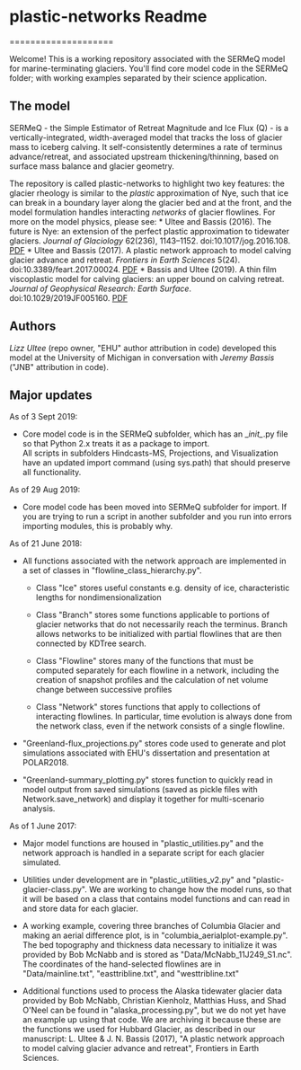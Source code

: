# plastic-networks Readme
====================

Welcome!  This is a working repository associated with the SERMeQ model for marine-terminating glaciers.  You'll find core model code in the SERMeQ folder; with working examples separated by their science application.

## The model
SERMeQ - the Simple Estimator of Retreat Magnitude and Ice Flux (Q) - is a vertically-integrated, width-averaged model that tracks the loss of glacier mass to iceberg calving.
It self-consistently determines a rate of terminus advance/retreat, and associated upstream thickening/thinning, based on surface mass balance and glacier geometry.

The repository is called plastic-networks to highlight two key features: the glacier rheology is similar to the _plastic_ approximation of Nye, such that ice can break in a boundary layer along the glacier bed and at the front,
and the model formulation handles interacting _networks_ of glacier flowlines.
For more on the model physics, please see:
	* Ultee and Bassis (2016). The future is Nye: an extension of the perfect plastic approximation to tidewater glaciers. _Journal of Glaciology_ 62(236), 1143–1152. doi:10.1017/jog.2016.108. [PDF](http://ehultee.github.io/files/jog-2016_108.pdf)
	* Ultee and Bassis (2017). A plastic network approach to model calving glacier advance and retreat. _Frontiers in Earth Sciences_ 5(24). doi:10.3389/feart.2017.00024. [PDF](http://ehultee.github.io/files/feart-2017_00024.pdf)
	* Bassis and Ultee (2019). A thin film viscoplastic model for calving glaciers: an upper bound on calving retreat. _Journal of Geophysical Research: Earth Surface_. doi:10.1029/2019JF005160. [PDF](http://ehultee.github.io/files/BassisUltee-thin_film_viscoplastic-2019.pdf)


## Authors
*Lizz Ultee* (repo owner, "EHU" author attribution in code) developed this model at the University of Michigan in conversation with *Jeremy Bassis* ("JNB" attribution in code).


## Major updates
As of 3 Sept 2019:
* Core model code is in the SERMeQ subfolder, which has an \__init\__.py file so that Python 2.x treats it as a package to import.  
All scripts in subfolders Hindcasts-MS, Projections, and Visualization have an updated import command (using sys.path) that should preserve all functionality.

As of 29 Aug 2019:
* Core model code has been moved into SERMeQ subfolder for import.  If you are trying to run a script in another subfolder and you run into errors importing modules, this is probably why.


As of 21 June 2018:
* All functions associated with the network approach are implemented in a set of classes in "flowline_class_hierarchy.py".

    * Class "Ice" stores useful constants e.g. density of ice, characteristic lengths for nondimensionalization
    
    * Class "Branch" stores some functions applicable to portions of glacier networks that do not necessarily reach the terminus.  Branch allows networks to be initialized with partial flowlines that are then connected by KDTree search.
    
    * Class "Flowline" stores many of the functions that must be computed separately for each flowline in a network, including the creation of snapshot profiles and the calculation of net volume change between successive profiles
    
    * Class "Network" stores functions that apply to collections of interacting flowlines.  In particular, time evolution is always done from the network class, even if the network consists of a single flowline.

* "Greenland-flux_projections.py" stores code used to generate and plot simulations associated with EHU's dissertation and presentation at POLAR2018.

* "Greenland-summary\_plotting.py" stores function to quickly read in model output from saved simulations (saved as pickle files with Network.save_network) and display it together for multi-scenario analysis.




As of 1 June 2017: 

* Major model functions are housed in "plastic_utilities.py" and the network approach is handled in a separate script for each glacier simulated.  

* Utilities under development are in "plastic\_utilities_v2.py" and "plastic-glacier-class.py".  We are working to change how the model runs, so that it will be based on a class that contains model functions and can read in and store data for each glacier.

* A working example, covering three branches of Columbia Glacier and making an aerial difference plot, is in "columbia\_aerialplot-example.py".  The bed topography and thickness data necessary to initialize it was provided by Bob McNabb and is stored as "Data/McNabb\_11J249_S1.nc".  The coordinates of the hand-selected flowlines are in "Data/mainline.txt", "easttribline.txt", and "westtribline.txt"

* Additional functions used to process the Alaska tidewater glacier data provided by Bob McNabb, Christian Kienholz, Matthias Huss, and Shad O'Neel can be found in "alaska_processing.py", but we do not yet have an example up using that code.  We are archiving it because these are the functions we used for Hubbard Glacier, as described in our manuscript:
    L. Ultee & J. N. Bassis (2017), "A plastic network approach to model calving glacier advance and retreat", Frontiers in Earth Sciences.
